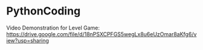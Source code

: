 # PythonCoding
Video Demonstration for Level Game: https://drive.google.com/file/d/18nPSXCPFGS5wegLx8u6eUzOmar8aKfg6/view?usp=sharing